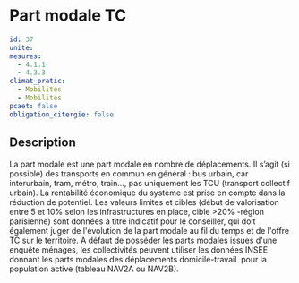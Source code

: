 # Part modale TC
```yaml
id: 37
unite: 
mesures:
  - 4.1.1
  - 4.3.3
climat_pratic:
  - Mobilités
  - Mobilités
pcaet: false
obligation_citergie: false
```
## Description
La part modale est une part modale en nombre de déplacements. 
Il s’agit (si possible) des transports en commun en général : bus urbain, car interurbain, tram, métro, train..., pas uniquement les TCU (transport collectif urbain). La rentabilité économique du système est prise en compte dans la réduction de potentiel. Les valeurs limites et cibles (début de valorisation entre 5 et 10% selon les infrastructures en place, cible >20% -région parisienne) sont données à titre indicatif pour le conseiller, qui doit également juger de l'évolution de la part modale au fil du temps et de l'offre TC sur le territoire. A défaut de posséder les parts modales issues d'une enquête ménages, les collectivités peuvent utiliser les données INSEE donnant les parts modales des déplacements domicile-travail  pour la population active (tableau NAV2A ou NAV2B).



